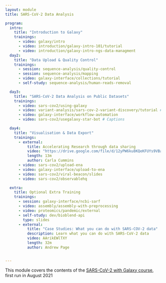 ```yaml
---
layout: module
title: SARS-CoV-2 Data Analysis

program:
  intro:
    title: "Introduction to Galaxy"
    trainings:
      - video: galaxy/intro
      - video: introduction/galaxy-intro-101/tutorial
      - video: introduction/galaxy-intro-ngs-data-managment
  day2:
    title: "Data Upload & Quality Control"
    trainings:
      - session: sequence-analysis/quality-control
      - session: sequence-analysis/mapping
      - video: galaxy-interface/collections/tutorial
      - self-study: sequence-analysis/human-reads-removal

  day3:
    title: "SARS-CoV-2 Data Analysis on Public Datasets"
    trainings:
      - video: sars-cov2/using-galaxy
      - video: variant-analysis/sars-cov-2-variant-discovery/tutorial # Captions
      - video: galaxy-interface/workflow-automation
      - video: sars-cov2/usegalaxy-star-bot # Captions

  day4:
    title: "Visualisation & Data Export"
    trainings:
      - external:
          title: Accelerating Research through data sharing
          video: "https://drive.google.com/file/d/12yPW6ku8KQeKFUYs9VBaDsP7ilaMk5XM/preview"
          length: 13m
          author: Carla Cummins
      - video: sars-cov2/upload-ena
      - video: galaxy-interface/upload-to-ena
      - video: sars-cov2/viral-beacon/slides
      - video: sars-cov2/observablehq

  extra:
    title: Optional Extra Training
    trainings:
      - session: galaxy-interface/ncbi-sarf
      - video: assembly/assembly-with-preprocessing
      - video: proteomics/pandemic/external
      - self-study: dev/bioblend-api
        type: slides
      - external:
          title: "Case Studies: What you can do with SARS-COV-2 data"
          description: Learn what you can do with SARS-CoV-2 data
          video: AArikEWlTXY
          length: 32m
          author: Andrew Page


---
```


This module covers the contents of the <a href="https://galaxyproject.eu/event/2021-06-21-sars-cov-2-data-analysis-monitoring-training/">SARS-CoV-2 with Galaxy course</a>, first run in August 2021

